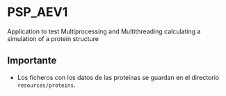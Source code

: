 # PSP_AEV1
Application to test Multiprocessing and Multithreading calculating a simulation of a protein structure

## Importante
- Los ficheros con los datos de las proteinas se guardan en el directorio `resources/proteins`.